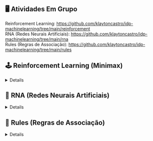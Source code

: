 ## 🖥 Atividades Em Grupo

Reinforcement Learning: https://github.com/klaytoncastro/idp-machinelearning/tree/main/reinforcement  
RNA (Redes Neurais Artificiais): https://github.com/klaytoncastro/idp-machinelearning/tree/main/rna  
Rules (Regras de Associação): https://github.com/klaytoncastro/idp-machinelearning/tree/main/rules  

## 🕹️ Reinforcement Learning (Minimax)

<details>
Este projeto implementa o clássico jogo da velha utilizando o algoritmo **Minimax** para criar uma inteligência artificial (IA) capaz de jogar contra um humano. A aplicação foi desenvolvida como parte do trabalho do **Grupo 2** no estudo de algoritmos de busca em jogos.

---

## 📚 Descrição do Projeto

A aplicação apresenta:
1. **Tabuleiro do Jogo da Velha** em um layout baseado em texto.
2. Um sistema para o jogador humano escolher entre os símbolos `X` e `O`.
3. O uso do algoritmo **Minimax** para calcular o melhor movimento para a IA.
4. Uma mecânica de sorteio para definir quem começa o jogo.

O objetivo principal é demonstrar o funcionamento do **Minimax**, um algoritmo amplamente utilizado em jogos de tabuleiro para determinar a jogada ótima.

---

## 🔧 Estrutura do Código

### Funções Principais
- **`check_winner(board)`**: Verifica se há um vencedor no jogo.
- **`is_board_full(board)`**: Determina se o tabuleiro está completamente preenchido (empate).
- **`minimax(board, is_maximizing, player)`**: Implementação do algoritmo Minimax para explorar todas as possibilidades de jogadas e escolher a melhor.
- **`best_move(board, player)`**: Calcula o melhor movimento da IA com base no Minimax.
- **`print_board(board)`**: Exibe o estado atual do tabuleiro.
- **`play_game()`**: Controla o fluxo principal do jogo, alternando entre o humano e a IA.
- **`human_turn(board, player)`**: Permite que o humano faça uma jogada.
- **`ai_turn(board, ai, player)`**: Executa a jogada da IA.
- **`check_game_over(board)`**: Verifica se o jogo terminou (vitória ou empate).

---

## 🧠 Como o Algoritmo Minimax Funciona

O **Minimax** avalia todas as jogadas possíveis no tabuleiro e atribui um valor a cada cenário:
- **Vitória do oponente**: Retorna `-1`.
- **Vitória da IA**: Retorna `1`.
- **Empate**: Retorna `0`.

A IA maximiza suas chances de vencer enquanto minimiza as chances do oponente. Este processo envolve chamadas recursivas para avaliar todos os cenários possíveis até o final do jogo.

### Exemplo de Execução do Minimax
1. O tabuleiro atual é avaliado.
2. A IA simula todas as jogadas possíveis.
3. Cada resultado é ponderado para encontrar a jogada ótima.

---

## 🚀 Grupo do Trabalho

- Mariana
- Fábio
- Sara
- Arthur
- Felipe Barroso **(Eu)**
- Igor
- Eduardo
- Pedro Calil

</details>

## 🧠 RNA (Redes Neurais Artificiais)

<details>

# Projeto de Redes Neurais Artificiais (RNA)

Este projeto aborda a implementação e o uso de Redes Neurais Artificiais (RNA) para resolver problemas específicos utilizando frameworks como **TensorFlow** ou **PyTorch**. O trabalho foi desenvolvido como parte das atividades práticas do curso de Machine Learning.

## Estrutura do Repositório

- **`Grupo1_RNA.ipynb`**: Notebook principal contendo o código para implementação das Redes Neurais Artificiais.
- **`dataset.csv`** (exemplo): Conjunto de dados utilizado para treinar e avaliar as RNAs. 

## Objetivo

O objetivo principal deste projeto foi:
- Implementar Redes Neurais Artificiais para um problema específico.
- Treinar e avaliar a performance do modelo utilizando métricas apropriadas.
- Explorar diferentes arquiteturas de redes neurais para observar o impacto em sua performance.

## Etapas do Projeto

### 1. Carregamento e Preparação dos Dados
- **Leitura dos Dados**:
  - Os dados foram carregados de um arquivo CSV e analisados.
- **Pré-processamento**:
  - Normalização dos dados para garantir que todas as variáveis estivessem na mesma escala.
  - Divisão do dataset em conjuntos de treino e teste.

### 2. Implementação do Modelo RNA
- **Biblioteca Utilizada**: TensorFlow ou PyTorch.
- **Arquitetura da Rede**:
  - Camadas densamente conectadas (Dense Layers).
  - Funções de ativação utilizadas: `ReLU`, `Sigmoid`, ou outras dependendo do problema.
  - Otimizador: Adam ou SGD (Stochastic Gradient Descent).
  - Função de perda: CrossEntropy (para classificação) ou MSE (para regressão).

### 3. Treinamento e Avaliação
- **Treinamento**:
  - Configurado para rodar por um número definido de épocas.
  - Monitoramento de métricas como acurácia, perda (loss) e validação.
- **Avaliação**:
  - Métricas calculadas no conjunto de teste, como Acurácia, Precision, Recall, F1-Score.
  - Gráficos de perda e acurácia foram gerados para avaliar o desempenho.

### 4. Resultados e Análise
- **Desempenho da Rede**:
  - A rede neural conseguiu aprender padrões significativos nos dados.
  - Resultados foram comparados com abordagens tradicionais (como regressão logística ou árvores de decisão).
- **Visualizações**:
  - Gráficos de convergência (loss/accuracy).
  - Comparação entre valores reais e previstos.

### 5. Conclusões
- **Conclusões Gerais**:
  - O modelo apresentou bom desempenho para a tarefa proposta.
  - Redes neurais foram capazes de capturar padrões complexos que algoritmos tradicionais não conseguiram.
- **Limitações**:
  - O tempo de treinamento foi elevado devido ao tamanho do dataset e à complexidade da rede.
  - Testes adicionais poderiam ser realizados com arquiteturas mais avançadas, como Redes Convolucionais (CNNs) ou Redes Recorrentes (RNNs).

## Ferramentas Utilizadas

- **Linguagens/Bibliotecas**:
  - Python
  - TensorFlow ou PyTorch
  - pandas, numpy
  - matplotlib, seaborn
- **Ambiente de Desenvolvimento**:
  - Jupyter Notebook
 
## Grupo
- Fábio
- Sara
- Arthur
- Felipe Barroso
- Lucas Narita

</details>

## 🚩 Rules (Regras de Associação)

<details>



</details>
